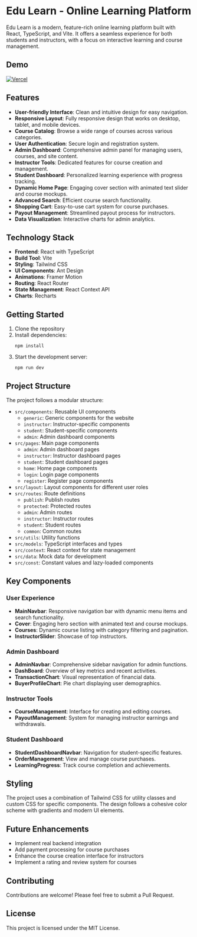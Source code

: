 # Edu Learn - Online Learning Platform

Edu Learn is a modern, feature-rich online learning platform built with React, TypeScript, and Vite. It offers a seamless experience for both students and instructors, with a focus on interactive learning and course management.

## Demo

[![Vercel](https://img.shields.io/badge/Vercel-000000?style=for-the-badge&logo=vercel&logoColor=white)](https://final-project-react-12-team-2.vercel.app/)

## Features

- **User-friendly Interface**: Clean and intuitive design for easy navigation.
- **Responsive Layout**: Fully responsive design that works on desktop, tablet, and mobile devices.
- **Course Catalog**: Browse a wide range of courses across various categories.
- **User Authentication**: Secure login and registration system.
- **Admin Dashboard**: Comprehensive admin panel for managing users, courses, and site content.
- **Instructor Tools**: Dedicated features for course creation and management.
- **Student Dashboard**: Personalized learning experience with progress tracking.
- **Dynamic Home Page**: Engaging cover section with animated text slider and course mockups.
- **Advanced Search**: Efficient course search functionality.
- **Shopping Cart**: Easy-to-use cart system for course purchases.
- **Payout Management**: Streamlined payout process for instructors.
- **Data Visualization**: Interactive charts for admin analytics.

## Technology Stack

- **Frontend**: React with TypeScript
- **Build Tool**: Vite
- **Styling**: Tailwind CSS
- **UI Components**: Ant Design
- **Animations**: Framer Motion
- **Routing**: React Router
- **State Management**: React Context API
- **Charts**: Recharts

## Getting Started

1. Clone the repository
2. Install dependencies:
   ```
   npm install
   ```
3. Start the development server:
   ```
   npm run dev
   ```

## Project Structure

The project follows a modular structure:

- `src/components`: Reusable UI components
  - `generic`: Generic components for the website
  - `instructor`: Instructor-specific components
  - `student`: Student-specific components
  - `admin`: Admin dashboard components
- `src/pages`: Main page components
  - `admin`: Admin dashboard pages
  - `instructor`: Instructor dashboard pages
  - `student`: Student dashboard pages
  - `home`: Home page components
  - `login`: Login page components
  - `register`: Register page components
- `src/layout`: Layout components for different user roles
- `src/routes`: Route definitions
  - `publish`: Publish routes
  - `protected`: Protected routes
  - `admin`: Admin routes
  - `instructor`: Instructor routes
  - `student`: Student routes
  - `common`: Common routes
- `src/utils`: Utility functions
- `src/models`: TypeScript interfaces and types
- `src/context`: React context for state management
- `src/data`: Mock data for development
- `src/const`: Constant values and lazy-loaded components

## Key Components

### User Experience

- **MainNavbar**: Responsive navigation bar with dynamic menu items and search functionality.
- **Cover**: Engaging hero section with animated text and course mockups.
- **Courses**: Dynamic course listing with category filtering and pagination.
- **InstructorSlider**: Showcase of top instructors.

### Admin Dashboard

- **AdminNavbar**: Comprehensive sidebar navigation for admin functions.
- **DashBoard**: Overview of key metrics and recent activities.
- **TransactionChart**: Visual representation of financial data.
- **BuyerProfileChart**: Pie chart displaying user demographics.

### Instructor Tools

- **CourseManagement**: Interface for creating and editing courses.
- **PayoutManagement**: System for managing instructor earnings and withdrawals.

### Student Dashboard

- **StudentDashboardNavbar**: Navigation for student-specific features.
- **OrderManagement**: View and manage course purchases.
- **LearningProgress**: Track course completion and achievements.

## Styling

The project uses a combination of Tailwind CSS for utility classes and custom CSS for specific components. The design follows a cohesive color scheme with gradients and modern UI elements.

## Future Enhancements

- Implement real backend integration
- Add payment processing for course purchases
- Enhance the course creation interface for instructors
- Implement a rating and review system for courses

## Contributing

Contributions are welcome! Please feel free to submit a Pull Request.

## License

This project is licensed under the MIT License.
